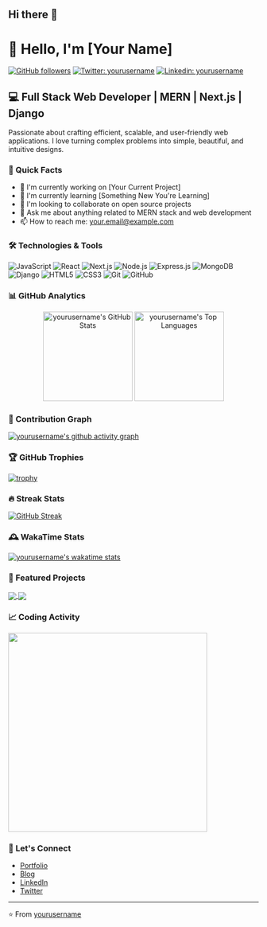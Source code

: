 ## Hi there 👋

<!--
**rohanvkumarv/rohanvkumarv** is a ✨ _special_ ✨ repository because its `README.md` (this file) appears on your GitHub profile.

Here are some ideas to get you started:

- 🔭 I’m currently working on ...
- 🌱 I’m currently learning ...
- 👯 I’m looking to collaborate on ...
- 🤔 I’m looking for help with ...
- 💬 Ask me about ...
- 📫 How to reach me: ...
- 😄 Pronouns: ...
- ⚡ Fun fact: ...
-->

# 👋 Hello, I'm [Your Name]

[![GitHub followers](https://img.shields.io/github/followers/yourusername?label=Follow&style=social)](https://github.com/yourusername)
[![Twitter: yourusername](https://img.shields.io/twitter/follow/yourusername?style=social)](https://twitter.com/yourusername)
[![Linkedin: yourusername](https://img.shields.io/badge/-yourusername-blue?style=flat-square&logo=Linkedin&logoColor=white&link=https://www.linkedin.com/in/yourusername/)](https://www.linkedin.com/in/yourusername/)

## 💻 Full Stack Web Developer | MERN | Next.js | Django

Passionate about crafting efficient, scalable, and user-friendly web applications. I love turning complex problems into simple, beautiful, and intuitive designs.

### 🚀 Quick Facts

- 🔭 I'm currently working on [Your Current Project]
- 🌱 I'm currently learning [Something New You're Learning]
- 👯 I'm looking to collaborate on open source projects
- 💬 Ask me about anything related to MERN stack and web development
- 📫 How to reach me: [your.email@example.com](mailto:your.email@example.com)

### 🛠️ Technologies & Tools

![JavaScript](https://img.shields.io/badge/-JavaScript-black?style=flat-square&logo=javascript)
![React](https://img.shields.io/badge/-React-black?style=flat-square&logo=react)
![Next.js](https://img.shields.io/badge/-Next.js-black?style=flat-square&logo=Next.js)
![Node.js](https://img.shields.io/badge/-Node.js-black?style=flat-square&logo=Node.js)
![Express.js](https://img.shields.io/badge/-Express.js-black?style=flat-square&logo=express)
![MongoDB](https://img.shields.io/badge/-MongoDB-black?style=flat-square&logo=mongodb)
![Django](https://img.shields.io/badge/-Django-black?style=flat-square&logo=Django)
![HTML5](https://img.shields.io/badge/-HTML5-black?style=flat-square&logo=html5)
![CSS3](https://img.shields.io/badge/-CSS3-black?style=flat-square&logo=css3)
![Git](https://img.shields.io/badge/-Git-black?style=flat-square&logo=git)
![GitHub](https://img.shields.io/badge/-GitHub-black?style=flat-square&logo=github)

### 📊 GitHub Analytics

<p align="center">
  <img height="180em" src="https://github-readme-stats.vercel.app/api?username=yourusername&show_icons=true&theme=radical" alt="yourusername's GitHub Stats" />
  <img height="180em" src="https://github-readme-stats.vercel.app/api/top-langs/?username=yourusername&theme=radical&layout=compact" alt="yourusername's Top Languages" />
</p>

### 🌟 Contribution Graph

[![yourusername's github activity graph](https://github-readme-activity-graph.cyclic.app/graph?username=yourusername&theme=react-dark)](https://github.com/yourusername/github-readme-activity-graph)

### 🏆 GitHub Trophies

[![trophy](https://github-profile-trophy.vercel.app/?username=yourusername&theme=onedark&column=7)](https://github.com/ryo-ma/github-profile-trophy)

### 🔥 Streak Stats

[![GitHub Streak](https://github-readme-streak-stats.herokuapp.com/?user=yourusername&theme=dark)](https://git.io/streak-stats)

### 🕰️ WakaTime Stats

[![yourusername's wakatime stats](https://github-readme-stats.vercel.app/api/wakatime?username=yourusername&layout=compact&theme=radical)](https://github.com/anuraghazra/github-readme-stats)

### 🌟 Featured Projects

<a href="https://github.com/yourusername/project1">
  <img align="center" src="https://github-readme-stats.vercel.app/api/pin/?username=yourusername&repo=project1&theme=radical" />
</a>
<a href="https://github.com/yourusername/project2">
  <img align="center" src="https://github-readme-stats.vercel.app/api/pin/?username=yourusername&repo=project2&theme=radical" />
</a>

### 📈 Coding Activity

<img src="https://wakatime.com/share/@yourusername/d757c83d-c3a9-424e-86f1-ce88190c9840.svg" height="400"/>

### 🤝 Let's Connect

- [Portfolio](https://your-portfolio-url.com)
- [Blog](https://your-blog-url.com)
- [LinkedIn](https://www.linkedin.com/in/yourusername/)
- [Twitter](https://twitter.com/yourusername)

---

⭐️ From [yourusername](https://github.com/yourusername)
